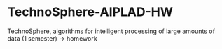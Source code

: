 # TechnoSphere-AIPLAD-HW
TechnoSphere, algorithms for intelligent processing of large amounts of data (1 semester) -> homework
